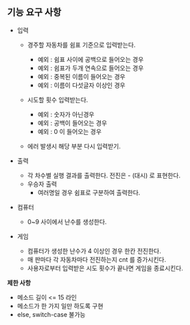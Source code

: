 
## 기능 요구 사항

* 입력
    * 경주할 자동차를 쉼표 기준으로 입력받는다.
        * 예외 : 쉼표 사이에 공백으로 들어오는 경우
        * 예외 : 쉼표가 두개 연속으로 들어오는 경우
        * 예외 : 중복된 이름이 들어오는 경우
        * 예외 : 이름이 다섯글자 이상인 경우

    * 시도할 횟수 입력받는다.
        * 예외 : 숫자가 아닌경우
        * 예외 : 공백이 들어오는 경우
        * 예외 : 0 이 들어오는 경우

    * 에러 발생시 해당 부분 다시 입력받기.



* 출력
    * 각 차수별 실행 결과를 출력한다. 전진은 - (대시) 로 표현한다.
    * 우승자 출력
        * 여러명일 경우 쉼표로 구분하여 출력한다.


* 컴퓨터
    * 0~9 사이에서 난수를 생성한다.
* 게임
    * 컴퓨터가 생성한 난수가 4 이상인 경우 한칸 전진한다.
    * 매 판마다 각 자동차마다 전진하는지 cnt 를 증가시킨다.
    * 사용자로부터 입력받은 시도 횟수가 끝나면 게임을 종료시킨다.

**제한 사항**
* 메소드 길이 <= 15 라인
* 메소드가 한 가지 일만 하도록 구현
* else, switch-case 불가능 